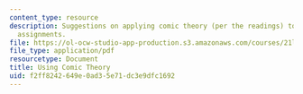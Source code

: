 ```yaml
---
content_type: resource
description: Suggestions on applying comic theory (per the readings) to one's essay
  assignments.
file: https://ol-ocw-studio-app-production.s3.amazonaws.com/courses/21l-421-comedy-spring-2008/f2ff8242649e0ad35e71dc3e9dfc1692_using_theory.pdf
file_type: application/pdf
resourcetype: Document
title: Using Comic Theory
uid: f2ff8242-649e-0ad3-5e71-dc3e9dfc1692
---
```


